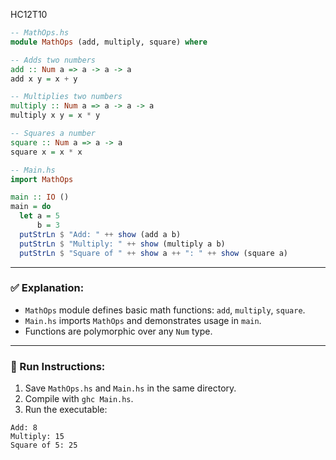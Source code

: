 HC12T10
```haskell
-- MathOps.hs
module MathOps (add, multiply, square) where

-- Adds two numbers
add :: Num a => a -> a -> a
add x y = x + y

-- Multiplies two numbers
multiply :: Num a => a -> a -> a
multiply x y = x * y

-- Squares a number
square :: Num a => a -> a
square x = x * x
```

```haskell
-- Main.hs
import MathOps

main :: IO ()
main = do
  let a = 5
      b = 3
  putStrLn $ "Add: " ++ show (add a b)
  putStrLn $ "Multiply: " ++ show (multiply a b)
  putStrLn $ "Square of " ++ show a ++ ": " ++ show (square a)
```

---

### ✅ Explanation:

* `MathOps` module defines basic math functions: `add`, `multiply`, `square`.
* `Main.hs` imports `MathOps` and demonstrates usage in `main`.
* Functions are polymorphic over any `Num` type.

---

### 🧪 Run Instructions:

1. Save `MathOps.hs` and `Main.hs` in the same directory.
2. Compile with `ghc Main.hs`.
3. Run the executable:

```
Add: 8
Multiply: 15
Square of 5: 25
```

